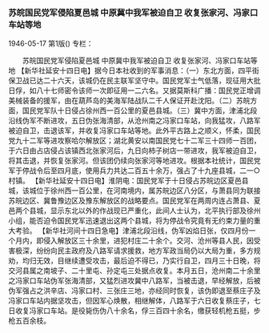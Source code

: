 ### 苏皖国民党军侵陷夏邑城  中原冀中我军被迫自卫  收复张家河、冯家口车站等地

1946-05-17
第1版()
专栏：

　　苏皖国民党军侵陷夏邑城
    中原冀中我军被迫自卫
    收复张家河、冯家口车站等地
    【新华社延安十四日电】据今日本社收到的军事消息：（一）东北方面，四平街保卫战已达二十六天，该城仍在民主联军坚守中。国民党军士气低落，现征用大批日俘，如八十七师密令该师一次即征用一二六名。又据莫斯科广播：国民党正增调美械装备的援军，由在葫芦岛的美海军陆战队二千人保证开赴沈阳。（二）苏皖方面，国民党军队十日侵占徐州西一百公里的夏邑县城。（三）冀中方面，津浦北段沿线伪军不断进攻，五日伪张海清部，从沧州南之冯家口车站，向我猛攻，八路军被迫自卫，击退该军，并收复冯家口车站等地。此外平古路上之顺义，怀柔，国民党九十二军等进攻察哈尔解放区；湖北黄安以南国民党七十二军三十四师一百团，于六日由占店侵占该镇西北张家河后，九日向柿子树店一带进攻，我军被迫自卫，将其击退，并恢复张家河。但该团仍续向张家河等地进攻。根据本社统计，国民党军于停战令后至四月底，使用兵力共达二百五十余万，强占了十九座县城，二一○村镇。
    【新华社延安十四日电】淮阴电：国民党军于十日侵占苏皖边区夏邑县城，该城位于徐州西一百公里，在河南境内，属苏皖边区八分区，与萧县同为联接苏皖边区、冀鲁豫边区及豫东解放区的战略要点。国民党军在两周内连占萧县、夏邑两个县城，显示东北以外的作战现已严重化，此间人士认为，北平执行部及徐州小组，能否迫令国民党军迅速退出这两个县城，将为停战令究竟有无约束力量的重大考验。
    【新华社河间十四日急电】津浦北段沿线，伪军凶焰日张，仅四月份一个月内，即侵入解放区三十余里，进犯村庄二十余个。交河、沧州等县人民，因受害极深，纷纷向民主政府及八路军请求援救，地方军政当局仍以大局为重，多方规劝，均归无效，目继续遭受攻击，最后迫不得已，乃实行自卫，四月三十日晚，将交河县属之南坡子、二十里屯、孙定屯三处据点收复。本月五日，沧州南二十余里之冯家口车站伪军张海清部，又猛烈进攻冀中八路军，当被击退，早经解放，后被伪军强占之洪辛店、冯家口村、三张庄三地，亦经同时恢复，该伪即退至蔡庄子及冯家口车站内据坚攻击，但因军心焕散，相继解体，八路军于六日收复蔡庄子，七日收复冯家口车站。是役毙伤伪八十余名，俘三百四十余名，缴获轻机枪五挺，步枪五百余枝。
